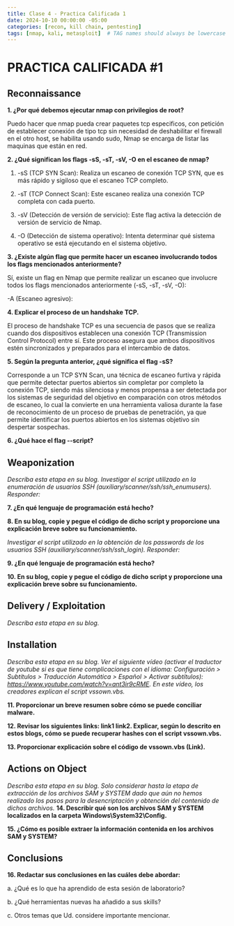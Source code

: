 ```yaml
---
title: Clase 4 - Practica Calificada 1
date: 2024-10-10 00:00:00 -05:00
categories: [recon, kill chain, pentesting]
tags: [nmap, kali, metasploit]  # TAG names should always be lowercase
---
```

# PRACTICA CALIFICADA #1

## Reconnaissance

**1. ¿Por qué debemos ejecutar nmap con privilegios de root?**

Puedo hacer que nmap pueda crear paquetes tcp especificos, con petición de establecer conexión de tipo tcp sin necesidad de deshabilitar el firewall en el otro host, se habilita usando sudo, Nmap se encarga de listar las maquinas que están en red.

**2. ¿Qué significan los flags -sS, -sT, -sV, -O en el escaneo de nmap?**

1. -sS (TCP SYN Scan): Realiza un escaneo de conexión TCP SYN, que es más rápido y sigiloso que el escaneo TCP completo.

2. -sT (TCP Connect Scan): Este escaneo realiza una conexión TCP completa con cada puerto.

3. -sV (Detección de versión de servicio): Este flag activa la detección de versión de servicio de Nmap.

4. -O (Detección de sistema operativo): Intenta determinar qué sistema operativo se está ejecutando en el sistema objetivo.

**3. ¿Existe algún flag que permite hacer un escaneo involucrando todos los flags mencionados anteriormente?**

Sí, existe un flag en Nmap que permite realizar un escaneo que involucre todos los flags mencionados anteriormente (-sS, -sT, -sV, -O):

-A (Escaneo agresivo):

**4. Explicar el proceso de un handshake TCP.**

El proceso de handshake TCP es una secuencia de pasos que se realiza cuando dos dispositivos establecen una conexión TCP (Transmission Control Protocol) entre sí. Este proceso asegura que ambos dispositivos estén sincronizados y preparados para el intercambio de datos.

**5. Según la pregunta anterior, ¿qué significa el flag -sS?**

Corresponde a un TCP SYN Scan, una técnica de escaneo furtiva y rápida que permite detectar puertos abiertos sin completar por completo la conexión TCP, siendo más silenciosa y menos propensa a ser detectada por los sistemas de seguridad del objetivo en comparación con otros métodos de escaneo, lo cual la convierte en una herramienta valiosa durante la fase de reconocimiento de un proceso de pruebas de penetración, ya que permite identificar los puertos abiertos en los sistemas objetivo sin despertar sospechas.

**6. ¿Qué hace el flag --script?**

## Weaponization

*Describa esta etapa en su blog.*
*Investigar el script utilizado en la enumeración de usuarios SSH (auxiliary/scanner/ssh/ssh_enumusers). Responder:*

**7. ¿En qué lenguaje de programación está hecho?**

**8. En su blog, copie y pegue el código de dicho script y proporcione una explicación breve sobre su funcionamiento.**

*Investigar el script utilizado en la obtención de los passwords de los usuarios SSH (auxiliary/scanner/ssh/ssh_login). Responder:*

**9. ¿En qué lenguaje de programación está hecho?**

**10. En su blog, copie y pegue el código de dicho script y proporcione una explicación breve sobre su funcionamiento.**

## Delivery / Exploitation

*Describa esta etapa en su blog.*

## Installation

*Describa esta etapa en su blog.*
*Ver el siguiente vídeo (activar el traductor de youtube si es que tiene complicaciones con el idioma: Configuración > Subtítulos > Traducción Automática  > Español > Activar subtítulos): https://www.youtube.com/watch?v=ant3ir9cRME. En este vídeo, los creadores explican el script vssown.vbs.*

**11. Proporcionar un breve resumen sobre cómo se puede conciliar malware.**

**12. Revisar los siguientes links: link1 link2. Explicar, según lo descrito en estos blogs, cómo se puede recuperar hashes con el script vssown.vbs.**

**13. Proporcionar explicación sobre el código de vssown.vbs (Link).**

## Actions on Object

*Describa esta etapa en su blog. Solo considerar hasta la etapa de extracción de los archivos SAM y SYSTEM dado que aún no hemos realizado los pasos para la desencriptación y obtención del contenido de dichos archivos.*
**14. Describir qué son los archivos SAM y SYSTEM localizados en la carpeta Windows\System32\Config.** 

**15. ¿Cómo es posible extraer la información contenida en los archivos SAM y SYSTEM?**

## Conclusions

**16. Redactar sus conclusiones en las cuáles debe abordar:** 

a. ¿Qué es lo que ha aprendido de esta sesión de laboratorio?

b. ¿Qué herramientas nuevas ha añadido a sus skills?

c. Otros temas que Ud. considere importante mencionar.